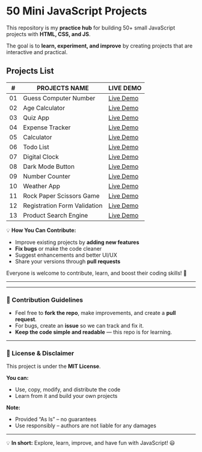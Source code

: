 # 50 Mini JavaScript Projects

This repository is my **practice hub** for building 50+ small JavaScript projects with **HTML, CSS, and JS**.

The goal is to **learn, experiment, and improve** by creating projects that are interactive and practical.

## Projects List

| #   | PROJECTS NAME            | LIVE DEMO                                                                                              |
| --- | ------------------------ | ------------------------------------------------------------------------------------------------------ |
| 01  | Guess Computer Number    | [Live Demo](https://abhishek-yadav009.github.io/50-Mini-JS-Projects/01%20Guess%20Computer%20Number/)   |
| 02  | Age Calculator           | [Live Demo](https://abhishek-yadav009.github.io/50-Mini-JS-Projects/02%20Age%20Calculator/)            |
| 03  | Quiz App                 | [Live Demo](https://abhishek-yadav009.github.io/50-Mini-JS-Projects/03%20Quiz%20App/)                  |
| 04  | Expense Tracker          | [Live Demo](https://abhishek-yadav009.github.io/50-Mini-JS-Projects/04%20Expense%20Tracker/)           |
| 05  | Calculator               | [Live Demo](https://abhishek-yadav009.github.io/50-Mini-JS-Projects/05%20Calculator/)                  |
| 06  | Todo List                | [Live Demo](https://abhishek-yadav009.github.io/50-Mini-JS-Projects/06%20Todo%20List/)                 |
| 07  | Digital Clock            | [Live Demo](https://abhishek-yadav009.github.io/50-Mini-JS-Projects/07%20Digital%20Clock/)             |
| 08  | Dark Mode Button         | [Live Demo](https://abhishek-yadav009.github.io/50-Mini-JS-Projects/08%20Dark%20Mode%20Button/)        |
| 09  | Number Counter           | [Live Demo](https://abhishek-yadav009.github.io/50-Mini-JS-Projects/09%20Number%20Counter/)            |
| 10  | Weather App              | [Live Demo](https://abhishek-yadav009.github.io/50-Mini-JS-Projects/10%20Weather%20App/)               |
| 11  | Rock Paper Scissors Game | [Live Demo](https://abhishek-yadav009.github.io/50-Mini-JS-Projects/11%20Rock%20Paper%20Scissors%20Game/) |
| 12  | Registration Form Validation  | [Live Demo](https://abhishek-yadav009.github.io/50-Mini-JS-Projects/12%20Registration%20Form%20Validation/) |
| 13  | Product Search Engine         | [Live Demo](https://abhishek-yadav009.github.io/50-Mini-JS-Projects/13%20Product%20Search%20Engine/) |


💡 **How You Can Contribute:**

- Improve existing projects by **adding new features**
- **Fix bugs** or make the code cleaner
- Suggest enhancements and better UI/UX
- Share your versions through **pull requests**

Everyone is welcome to contribute, learn, and boost their coding skills! 🚀

---

---

### 📌 Contribution Guidelines

- Feel free to **fork the repo**, make improvements, and create a **pull request**.
- For bugs, create an **issue** so we can track and fix it.
- **Keep the code simple and readable** — this repo is for learning.

---

### 📜 License & Disclaimer

This project is under the **MIT License**.

**You can:**

- Use, copy, modify, and distribute the code
- Learn from it and build your own projects

**Note:**

- Provided “As Is” – no guarantees
- Use responsibly – authors are not liable for any damages

---

💡 **In short:** Explore, learn, improve, and have fun with JavaScript! 😃
